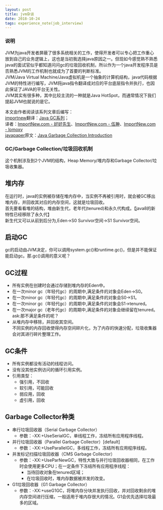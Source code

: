 ```yaml
---
layout: post
title: jvm杂谈
date: 2018-10-24
tags: experience_note(job_interview)
---
```

### 说明
JVM为java开发者屏蔽了很多系统相关的工作，使得开发者可以专心把工作重心放到自己的业务逻辑上，这也是当初我选择java原因之一。但现如今感觉熟不熟悉java的面试官似乎都知道问问gc的垃圾回收机制，所以作为一个java开发程序员是否熟悉JVM的工作机制也就成为了首要的判断标准。<br>
JVM/Java Virtual Machine/Java虚拟机是一个抽象的计算机结构，java代码根据JVM的特性进行编写，JVM将java指令翻译成对应的平台底层指令并执行，也因此保证了JAVA的平台无关性。<br>
JVM其实有很多种，其中比较主流的一种就是Java HotSpot，而通常情况下我们提起JVM也就说的是它。<br>

本文由作者阅读该系列文章后编写：<br>
[importnew](http://www.importnew.com/)翻译：[Java GC系列](http://www.importnew.com/13504.html)；<br>
译者：[ImportNew.com - 好好先生](http://www.importnew.com/author/liruifeng)、[ImportNew.com - 伍翀](http://www.importnew.com/author/cool1014)、[ImportNew.com - lomoxy](http://www.importnew.com/author/xiaoyuan)<br>
[javapaper](https://javapapers.com/)原文：[Java Garbage Collection Introduction](http://javapapers.com/java/java-garbage-collection-introduction/)
### GC/Garbage Collection/垃圾回收机制
这个机制涉及到2个JVM的结构，Heap Memory/堆内存和Garbage Collector/垃圾收集器。
## <strong>堆内存</strong>
在运行时，java的实例被存储在堆内存中，当实例不再被引用时，就会被GC移出堆内存，并回收其对应的内存空间，这就是垃圾回收。<br>
首先要看看堆的结构，堆由新生代，老年代(tenured)和永久代构成。【java8的新特性已经移除了永久代】
<br>新生代又可以从前到后分为,Eden->S0 Survivor空间->S1 Survivor空间。
## <strong>启动GC</strong>
gc的启动由JVM决定，你可以调用system.gc()和runtime.gc()，但是并不能保证能启动gc。那.gc()调用的意义呢？
## <strong>GC过程</strong>
- 所有实例在创建时会通过存储到堆内存的Eden中。
- 在一次minor gc（年轻代gc）的周期中,满足条件的对象会Eden->S0。
- 在一次minor gc（年轻代gc）的周期中,满足条件的对象会S0->S1。
- 在一次minor gc（年轻代gc）的周期中,满足条件的对象会S1->tenured。
- 在一次major gc（老年代gc）的周期中,满足条件的对象会继续留在tenured。<br>
ask:那不满足条件的呢？
- 从堆内存中移除，并回收其空间。<br>
不同实例的内存回收使得内存空间碎片化，为了内存的快速分配，垃圾收集器会对其进行碎片整理工作。

## <strong>GC条件</strong>
- 所有实例都没有活动的线程访问。
- 没有没其他实例访问的循环引用实例。
- 引用类型：
	- 强引用，不回收
	- 软引用，可能回收
	- 弱应用，回收
	- 虚引用，回收

## <strong>Garbage Collector种类</strong>
- 串行垃圾回收器（Serial Garbage Collector）
	- 参数：-XX:+UseSerialGC，单线程工作，冻结所有应用程序线程。
- 并行垃圾回收器（Parallel Garbage Collector）[default]
	- 参数：-XX:+UseParallelGC，多线程工作，冻结所有应用程序线程。
- 并发标记扫描垃圾回收器（CMS Garbage Collector）
	- 参数：-XX:+UseParNewGC，特性大致与并行垃圾回收器相同，在工作时会使用更多CPU；在一定条件下冻结所有应用程序线程：
		- 当待回收对象在tenured区域；
		- 在垃圾回收时，堆内存数据被并发的改变。
- G1垃圾回收器（G1 Garbage Collector）
	- 参数：-XX:+useG1GC，将堆内存分块并发执行回收，并对回收剩余的堆内存空间进行压缩，一般适用于堆内存很大的情况。G1会优先选择垃圾最多的区域。
